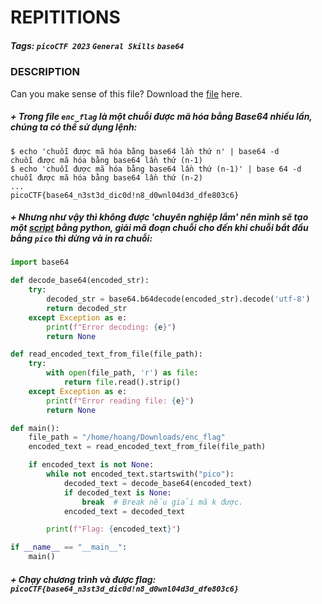 # REPITITIONS
##### Tags: `picoCTF 2023` `General Skills` `base64`
### DESCRIPTION
Can you make sense of this file? Download the [file](https://artifacts.picoctf.net/c/473/enc_flag) here.
##### + Trong file `enc_flag` là một chuỗi được mã hóa bằng Base64 nhiều lần, chúng ta có thể sử dụng lệnh:
```
$ echo 'chuỗi được mã hóa bằng base64 lần thứ n' | base64 -d
chuỗi được mã hóa bằng base64 lần thứ (n-1)
$ echo 'chuỗi được mã hóa bằng base64 lần thứ (n-1)' | base 64 -d
chuỗi được mã hóa bằng base64 lần thứ (n-2)
...
picoCTF{base64_n3st3d_dic0d!n8_d0wnl04d3d_dfe803c6}
```
##### + Nhưng như vậy thì không được 'chuyên nghiệp lắm' nên mình sẽ tạo một [script](./base64_decode.py) bằng python, giải mã đoạn chuỗi cho đến khi chuỗi bắt đầu bằng `pico` thì dừng và in ra chuỗi:
```python
import base64

def decode_base64(encoded_str):
    try:
        decoded_str = base64.b64decode(encoded_str).decode('utf-8')
        return decoded_str
    except Exception as e:
        print(f"Error decoding: {e}")
        return None

def read_encoded_text_from_file(file_path):
    try:
        with open(file_path, 'r') as file:
            return file.read().strip()
    except Exception as e:
        print(f"Error reading file: {e}")
        return None

def main():
    file_path = "/home/hoang/Downloads/enc_flag"
    encoded_text = read_encoded_text_from_file(file_path)

    if encoded_text is not None:
        while not encoded_text.startswith("pico"):
            decoded_text = decode_base64(encoded_text)
            if decoded_text is None:
                break  # Break nếu giải mã k được.
            encoded_text = decoded_text

        print(f"Flag: {encoded_text}")

if __name__ == "__main__":
    main()
```
##### + Chạy chương trình và được flag: `picoCTF{base64_n3st3d_dic0d!n8_d0wnl04d3d_dfe803c6}`
